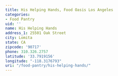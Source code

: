 ```yaml
---
title: His Helping Hands, Food Oasis Los Angeles
categories:
- Food Pantry
uid: ''
name: His Helping Hands
address_1: 25501 Oak Street
city: Lomita
state: CA
zipcode: '90717'
phone: 310.326.2757
latitude: '33.7919156'
longitude: "-118.3176793"
uri: "/food-pantry/his-helping-hands/"
---
```


